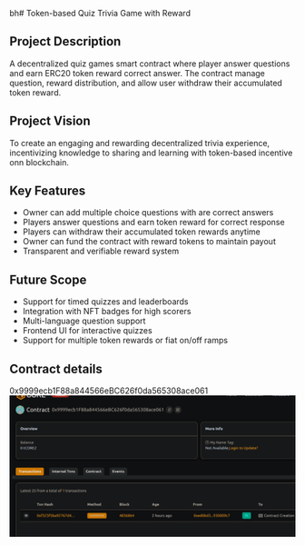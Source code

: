 bh# Token-based Quiz  Trivia Game with Reward

## Project Description
A decentralized quiz games smart contract where player answer questions and earn ERC20 token reward correct answer. The contract manage question, reward distribution, and allow user withdraw their accumulated token reward.

## Project Vision
To create an engaging and rewarding decentralized trivia experience, incentivizing knowledge to sharing and learning with token-based incentive onn blockchain.

## Key Features
- Owner can add multiple choice questions with are correct answers
- Players answer questions and earn token reward for correct response
- Players can withdraw their accumulated token rewards anytime
- Owner can fund the contract with reward tokens to maintain payout
- Transparent and verifiable reward system

## Future Scope
- Support for timed quizzes and leaderboards
- Integration with NFT badges for high scorers
- Multi-language question support
- Frontend UI for interactive quizzes
- Support for multiple token rewards or fiat on/off ramps

## Contract details
0x9999ecb1F88a844566eBC626f0da565308ace061![alt text](image.png)
